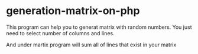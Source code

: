 # generation-matrix-on-php
This program can help you to generat matrix with random numbers. You just need to select number of columns and lines.

And under martix program will sum all of lines that exist in your matrix 

